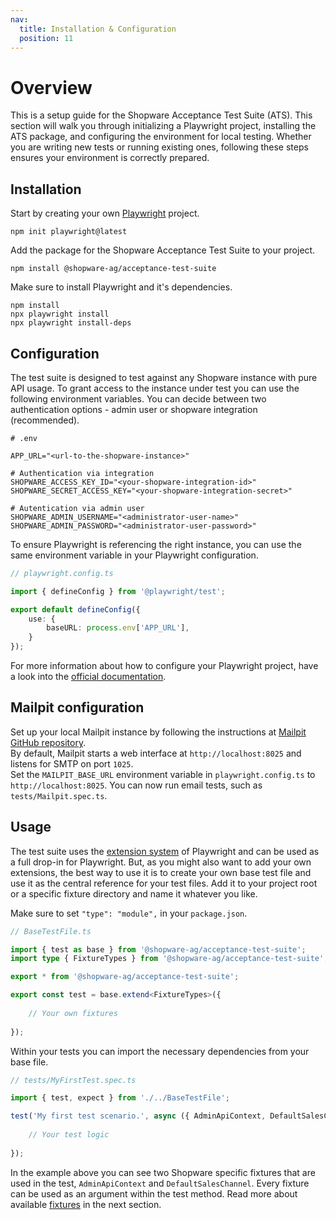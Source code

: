 ```yaml
---
nav:
  title: Installation & Configuration
  position: 11
---
```


# Overview 

This is a setup guide for the Shopware Acceptance Test Suite (ATS). This section will walk you through initializing a Playwright project, installing the ATS package, and configuring the environment for local testing. Whether you are writing new tests or running existing ones, following these steps ensures your environment is correctly prepared.

## Installation

Start by creating your own [Playwright](https://playwright.dev/docs/intro) project.

```shell
npm init playwright@latest
```

Add the package for the Shopware Acceptance Test Suite to your project.

```shell
npm install @shopware-ag/acceptance-test-suite
```

Make sure to install Playwright and it's dependencies.

```shell
npm install
npx playwright install
npx playwright install-deps
```

## Configuration

The test suite is designed to test against any Shopware instance with pure API usage. To grant access to the instance under test you can use the following environment variables. You can decide between two authentication options - admin user or shopware integration (recommended).

```apacheconf
# .env

APP_URL="<url-to-the-shopware-instance>"

# Authentication via integration
SHOPWARE_ACCESS_KEY_ID="<your-shopware-integration-id>"
SHOPWARE_SECRET_ACCESS_KEY="<your-shopware-integration-secret>"

# Autentication via admin user
SHOPWARE_ADMIN_USERNAME="<administrator-user-name>"
SHOPWARE_ADMIN_PASSWORD="<administrator-user-password>"
```

To ensure Playwright is referencing the right instance, you can use the same environment variable in your Playwright configuration.

```TypeScript
// playwright.config.ts

import { defineConfig } from '@playwright/test';

export default defineConfig({
    use: {
        baseURL: process.env['APP_URL'],
    }
});
```

For more information about how to configure your Playwright project, have a look into the [official documentation](https://playwright.dev/docs/test-configuration).

## Mailpit configuration

Set up your local Mailpit instance by following the instructions at [Mailpit GitHub repository](https://github.com/axllent/mailpit).  
By default, Mailpit starts a web interface at `http://localhost:8025` and listens for SMTP on port `1025`.  
Set the `MAILPIT_BASE_URL` environment variable in `playwright.config.ts` to `http://localhost:8025`. You can now run email tests, such as `tests/Mailpit.spec.ts`.

## Usage

The test suite uses the [extension system](https://playwright.dev/docs/extensibility) of Playwright and can be used as a full drop-in for Playwright. But, as you might also want to add your own extensions, the best way to use it is to create your own base test file and use it as the central reference for your test files. Add it to your project root or a specific fixture directory and name it whatever you like.

Make sure to set `"type": "module",` in your `package.json`.

```TypeScript
// BaseTestFile.ts

import { test as base } from '@shopware-ag/acceptance-test-suite';
import type { FixtureTypes } from '@shopware-ag/acceptance-test-suite';

export * from '@shopware-ag/acceptance-test-suite';

export const test = base.extend<FixtureTypes>({
    
    // Your own fixtures 
    
});
```

Within your tests you can import the necessary dependencies from your base file.

```TypeScript
// tests/MyFirstTest.spec.ts

import { test, expect } from './../BaseTestFile';

test('My first test scenario.', async ({ AdminApiContext, DefaultSalesChannel }) => {
    
    // Your test logic
    
});
```

In the example above you can see two Shopware specific fixtures that are used in the test, `AdminApiContext` and `DefaultSalesChannel`. Every fixture can be used as an argument within the test method. Read more about available [fixtures](./fixtures.md) in the next section.
